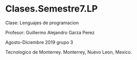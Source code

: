 # Clases.Semestre7.LP
Clase: Lenguajes de programacion

Profesor: Guillermo Alejandro Garza Perez

Agosto-Diciembre 2019 grupo 3

Tecnologico de Monterrey. Monterrey, Nuevo Leon, Mexico.
